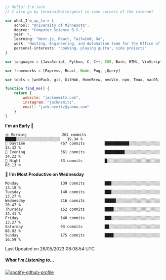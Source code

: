 ```javascript
// Hello! I'm Jack
// I also go by terminalPoltergeist in some corners of the internet

var what_I'm_up_to = {
    school: "University of Minnesota",
    degree: "Computer Science B.S.",
    year: 4,
    learning: "Next.js, React, Tailwind, Go",
    work: "Hosting, Engineering, and Automation team for the Office of Information Technology at UMN",
    personal-interests: "cooking, playing guitar, side projects"
}

var languages = [JavaScript, Python, C, C++, CSS, Bash, HTML, VimScript]

var frameworks = [Express, React, Node, Pug, jQuery]

var tools = [webPack, git, GitHub, HomeBrew, neoVim, npm, Tmux, macOS, Ubuntu, Docker, Nginx]

function find_me() {
    return {
        website: "jacknemitz.com",
        instagram: "jacknemitz",
        email: "jack.nemitz@yahoo.com"
    }
}
```

<!--START_SECTION:waka-->
**I'm an Early 🐤** 

```text
🌞 Morning                204 commits         █████░░░░░░░░░░░░░░░░░░░░   19.34 % 
🌆 Daytime                457 commits         ███████████░░░░░░░░░░░░░░   43.32 % 
🌃 Evening                361 commits         █████████░░░░░░░░░░░░░░░░   34.22 % 
🌙 Night                  33 commits          █░░░░░░░░░░░░░░░░░░░░░░░░   03.13 % 
```
📅 **I'm Most Productive on Wednesday** 

```text
Monday                   139 commits         ███░░░░░░░░░░░░░░░░░░░░░░   13.18 % 
Tuesday                  140 commits         ███░░░░░░░░░░░░░░░░░░░░░░   13.27 % 
Wednesday                216 commits         █████░░░░░░░░░░░░░░░░░░░░   20.47 % 
Thursday                 152 commits         ████░░░░░░░░░░░░░░░░░░░░░   14.41 % 
Friday                   140 commits         ███░░░░░░░░░░░░░░░░░░░░░░   13.27 % 
Saturday                 93 commits          ██░░░░░░░░░░░░░░░░░░░░░░░   08.82 % 
Sunday                   175 commits         ████░░░░░░░░░░░░░░░░░░░░░   16.59 % 
```



 Last Updated on 26/05/2023 08:08:54 UTC
<!--END_SECTION:waka-->

##### What I'm Listening to...

[![spotify-github-profile](https://spotify-github-profile.vercel.app/api/view?uid=jack.nemitz&cover_image=true&show_offline=true&bar_color=53b14f&bar_color_cover=false&background_color=121212FF)](https://spotify-github-profile.vercel.app/api/view?uid=jack.nemitz&redirect=true)

